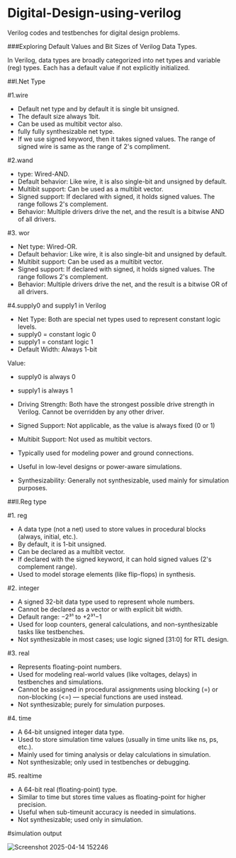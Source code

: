 # Digital-Design-using-verilog
Verilog codes and testbenches for digital design problems.

###Exploring Default Values and Bit Sizes of Verilog Data Types.

In Verilog, data types are broadly categorized into net types and variable (reg) types. Each has a default value if not explicitly initialized.

##I.Net Type

#1.wire

- Default net type and by default it is single bit unsigned.
- The default size always 1bit.
- Can be used as multibit vector also.
- fully fully synthesizable net type.
- If we use signed keyword, then it takes signed values. The range of signed wire is same as the range of 2's compliment.

#2.wand

- type: Wired-AND.
- Default behavior: Like wire, it is also single-bit and unsigned by default.
- Multibit support: Can be used as a multibit vector.
- Signed support: If declared with signed, it holds signed values. The range follows 2's complement.
- Behavior: Multiple drivers drive the net, and the result is a bitwise AND of all drivers.

#3. wor

- Net type: Wired-OR.
- Default behavior: Like wire, it is also single-bit and unsigned by default.
- Multibit support: Can be used as a multibit vector.
- Signed support: If declared with signed, it holds signed values. The range follows 2's complement.
- Behavior: Multiple drivers drive the net, and the result is a bitwise OR of all drivers.
  
#4.supply0 and supply1 in Verilog

- Net Type: Both are special net types used to represent constant logic levels.
- supply0 = constant logic 0
- supply1 = constant logic 1
- Default Width: Always 1-bit

Value:
- supply0 is always 0
- supply1 is always 1

- Driving Strength: Both have the strongest possible drive strength in Verilog. Cannot be overridden by any other driver.
- Signed Support: Not applicable, as the value is always fixed (0 or 1)
- Multibit Support: Not used as multibit vectors.
- Typically used for modeling power and ground connections.
- Useful in low-level designs or power-aware simulations.
- Synthesizability: Generally not synthesizable, used mainly for simulation purposes.

##II.Reg type

#1. reg

- A data type (not a net) used to store values in procedural blocks (always, initial, etc.).
- By default, it is 1-bit unsigned.
- Can be declared as a multibit vector.
- If declared with the signed keyword, it can hold signed values (2's complement range).
- Used to model storage elements (like flip-flops) in synthesis.

#2. integer

- A signed 32-bit data type used to represent whole numbers.
- Cannot be declared as a vector or with explicit bit width.
- Default range: −2³¹ to +2³¹−1
- Used for loop counters, general calculations, and non-synthesizable tasks like testbenches.
- Not synthesizable in most cases; use logic signed [31:0] for RTL design.

#3. real

- Represents floating-point numbers.
- Used for modeling real-world values (like voltages, delays) in testbenches and simulations.
- Cannot be assigned in procedural assignments using blocking (=) or non-blocking (<=) — special functions are used instead.
- Not synthesizable; purely for simulation purposes.

#4. time

- A 64-bit unsigned integer data type.
- Used to store simulation time values (usually in time units like ns, ps, etc.).
- Mainly used for timing analysis or delay calculations in simulation.
- Not synthesizable; only used in testbenches or debugging.

#5. realtime

- A 64-bit real (floating-point) type.
- Similar to time but stores time values as floating-point for higher precision.
- Useful when sub-timeunit accuracy is needed in simulations.
- Not synthesizable; used only in simulation.

#simulation output

![Screenshot 2025-04-14 152246](https://github.com/user-attachments/assets/fc0dab6e-33b6-4259-a25c-ff62af3cc408)

